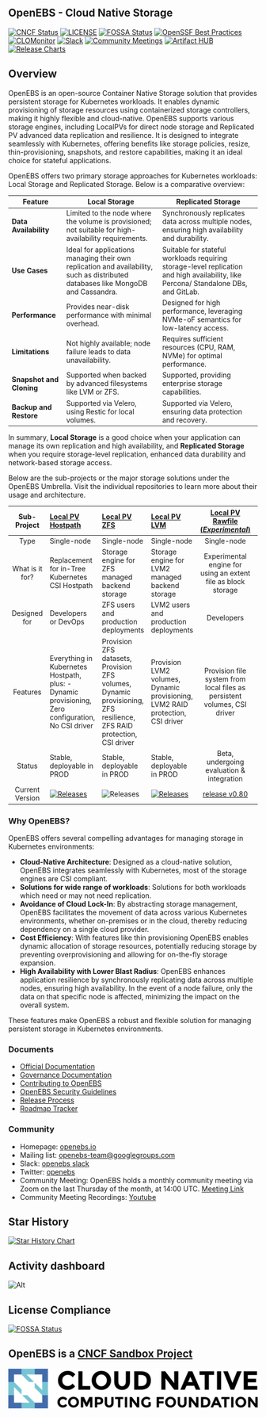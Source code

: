 ## OpenEBS - Cloud Native Storage

[![CNCF Status](https://img.shields.io/badge/cncf%20status-sandbox-blue.svg)](https://www.cncf.io/projects/openebs/)
[![LICENSE](https://img.shields.io/github/license/openebs/openebs.svg)](./LICENSE)
[![FOSSA Status](https://app.fossa.com/api/projects/custom%2B162%2Fgithub.com%2Fopenebs%2Fopenebs.svg?type=shield&issueType=license)](https://app.fossa.com/projects/custom%2B162%2Fgithub.com%2Fopenebs%2Fopenebs?ref=badge_shield&issueType=license)
[![OpenSSF Best Practices](https://www.bestpractices.dev/projects/1754/badge)](https://www.bestpractices.dev/projects/1754)
[![CLOMonitor](https://img.shields.io/endpoint?url=https://clomonitor.io/api/projects/cncf/openebs/badge)](https://clomonitor.io/projects/cncf/openebs)
[![Slack](https://img.shields.io/badge/chat-slack-ff1493.svg?style=flat-square)](https://kubernetes.slack.com/messages/openebs)
[![Community Meetings](https://img.shields.io/badge/Community-Meetings-blue)](https://us05web.zoom.us/j/87535654586?pwd=CigbXigJPn38USc6Vuzt7qSVFoO79X.1)
[![Artifact HUB](https://img.shields.io/endpoint?url=https://artifacthub.io/badge/repository/openebs)](https://artifacthub.io/packages/helm/openebs/openebs)
[![Release Charts](https://github.com/openebs/openebs/actions/workflows/chart-release.yml/badge.svg)](https://github.com/openebs/openebs/actions/workflows/chart-release.yml)

## Overview

OpenEBS is an open-source Container Native Storage solution that provides persistent storage for Kubernetes workloads. It enables dynamic provisioning of storage resources using containerized storage controllers, making it highly flexible and cloud-native. OpenEBS supports various storage engines, including LocalPVs for direct node storage and Replicated PV advanced data replication and resilience. It is designed to integrate seamlessly with Kubernetes, offering benefits like storage policies, resize, thin-provisioning, snapshots, and restore capabilities, making it an ideal choice for stateful applications.

OpenEBS offers two primary storage approaches for Kubernetes workloads: Local Storage and Replicated Storage. Below is a comparative overview:

| Feature                     | Local Storage                                                                 | Replicated Storage                                                                 |
|-----------------------------|-------------------------------------------------------------------------------|-----------------------------------------------------------------------------------|
| **Data Availability**       | Limited to the node where the volume is provisioned; not suitable for high-availability requirements.| Synchronously replicates data across multiple nodes, ensuring high availability and durability. |
| **Use Cases**               | Ideal for applications managing their own replication and availability, such as distributed databases like MongoDB and Cassandra. | Suitable for stateful workloads requiring storage-level replication and high availability, like Percona/ Standalone DBs, and GitLab. |
| **Performance**             | Provides near-disk performance with minimal overhead. | Designed for high performance, leveraging NVMe-oF semantics for low-latency access. |
| **Limitations**             | Not highly available; node failure leads to data unavailability. | Requires sufficient resources (CPU, RAM, NVMe) for optimal performance. |
| **Snapshot and Cloning**    | Supported when backed by advanced filesystems like LVM or ZFS. | Supported, providing enterprise storage capabilities. |
| **Backup and Restore**      | Supported via Velero, using Restic for local volumes. | Supported via Velero, ensuring data protection and recovery.|

In summary, **Local Storage** is a good choice when your application can manage its own replication and high availability, and **Replicated Storage** when you require storage-level replication, enhanced data durability and network-based storage access.

Below are the sub-projects or the major storage solutions under the OpenEBS Umbrella. Visit the individual repositories to learn more about their usage and architecture.

| Sub-Project | [Local PV Hostpath](https://github.com/openebs/dynamic-localpv-provisioner) | [Local PV ZFS](https://github.com/openebs/zfs-localpv) | [Local PV LVM](https://github.com/openebs/lvm-localpv)  | [Local PV Rawfile (_**Experimental**_)](https://github.com/openebs/rawfile-localpv) | [Mayastor](https://github.com/openebs/mayastor) |
| :---:  | :---              | :---         | :---         | :---:            | :---:                  |
| Type   | Single-node       | Single-node  | Single-node  |  Single-node     | Multi-node             |
| What is it for?   | Replacement for in-Tree Kubernetes CSI Hostpath       | Storage engine for ZFS managed backend storage  | Storage engine for LVM2 managed backend storage  |  Experimental engine for using an extent file as block storage     | General purpose replicated enterprise storage           |
| Designed for | Developers or DevOps | ZFS users and production deployments | LVM2 users and production deployments | Developers | Enterprises and production deployments |
| Features | Everything in Kubernetes Hostpath, plus: - Dynamic provisioning, Zero configuration, No CSI driver | Provision ZFS datasets, Provision ZFS volumes, Dynamic provisioning, ZFS resilience, ZFS RAID protection, CSI driver | Provision LVM2 volumes, Dynamic provisioning, LVM2 RAID protection, CSI driver | Provision file system from local files as persistent volumes, CSI driver | Replicated storage NVMe / RDMA, Snapshots, Clones, High availability, CSI driver|
| Status | Stable, deployable in PROD  | Stable, deployable in PROD  | Stable, deployable in PROD  | Beta, undergoing evaluation & integration | Stable, deployable in PROD  |
| Current Version | [![Releases](https://img.shields.io/github/release/openebs/dynamic-localpv-provisioner/all.svg?style=flat-square)]() | ![Releases](https://img.shields.io/github/release/openebs/zfs-localpv/all.svg?style=flat-square) | [![Releases](https://img.shields.io/github/release/openebs/lvm-localpv/all.svg?style=flat-square)]() | [release v0.80](https://github.com/openebs/rawfile-localpv/releases/tag/0.8.0) | [![Releases](https://img.shields.io/github/release/openebs/Mayastor/all.svg?style=flat-square)]() |

### Why OpenEBS?

OpenEBS offers several compelling advantages for managing storage in Kubernetes environments:

- <b>Cloud-Native Architecture</b>: Designed as a cloud-native solution, OpenEBS integrates seamlessly with Kubernetes, most of the storage engines are CSI compliant.
- <b>Solutions for wide range of workloads</b>: Solutions for both workloads which need or may not need replication.
- <b>Avoidance of Cloud Lock-In</b>: By abstracting storage management, OpenEBS facilitates the movement of data across various Kubernetes environments, whether on-premises or in the cloud, thereby reducing dependency on a single cloud provider.
- <b>Cost Efficiency</b>: With features like thin provisioning OpenEBS enables dynamic allocation of storage resources, potentially reducing storage by preventing overprovisioning and allowing for on-the-fly storage expansion.
- <b>High Availability with Lower Blast Radius</b>: OpenEBS enhances application resilience by synchronously replicating data across multiple nodes, ensuring high availability. In the event of a node failure, only the data on that specific node is affected, minimizing the impact on the overall system.

These features make OpenEBS a robust and flexible solution for managing persistent storage in Kubernetes environments.

### Documents

- [Official Documentation](https://openebs.io/docs)
- [Governance Documentation](https://github.com/openebs/community/blob/develop/GOVERNANCE.md)
- [Contributing to OpenEBS](https://github.com/openebs/community/blob/develop/CONTRIBUTING.md)
- [OpenEBS Security Guidelines](https://github.com/openebs/community/blob/develop/SECURITY.md)
- [Release Process](./RELEASE.md)
- [Roadmap Tracker](https://github.com/orgs/openebs/projects/78)

### Community

- Homepage: [openebs.io](https://openebs.io/)
- Mailing list: openebs-team@googlegroups.com
- Slack: [openebs slack](https://kubernetes.slack.com/messages/openebs)
- Twitter: [openebs](https://twitter.com/intent/follow?screen_name=openebs)
- Community Meeting: OpenEBS holds a monthly community meeting via Zoom on the last Thursday of the month, at 14:00 UTC. [Meeting Link](https://us05web.zoom.us/j/87535654586?pwd=CigbXigJPn38USc6Vuzt7qSVFoO79X.1)
- Community Meeting Recordings: [Youtube](https://www.youtube.com/@openebscommunity6021)

## Star History

[![Star History Chart](https://api.star-history.com/svg?repos=openebs/openebs&type=Date)](https://star-history.com/#openebs/openebs&Date)

## Activity dashboard

![Alt](https://repobeats.axiom.co/api/embed/1e565d4d1fdfeacd2cf810f10bcb6cde7368c9ea.svg "Repobeats analytics image")

## License Compliance

[![FOSSA Status](https://app.fossa.com/api/projects/custom%2B162%2Fgithub.com%2Fopenebs%2Fopenebs.svg?type=large&issueType=license)](https://app.fossa.com/projects/custom%2B162%2Fgithub.com%2Fopenebs%2Fopenebs?ref=badge_large&issueType=license)

## OpenEBS is a [CNCF Sandbox Project](https://www.cncf.io/projects/openebs)

![OpenEBS is a CNCF Sandbox Project](https://github.com/cncf/artwork/blob/main/other/cncf/horizontal/color/cncf-color.png)